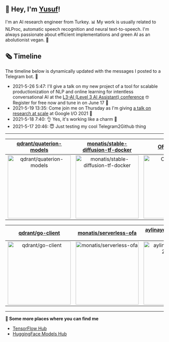 ## 👋 Hey, I'm [Yusuf](https://www.linkedin.com/in/yusuf-sar%C4%B1g%C3%B6z-4bb826ba/)!

I'm an AI research engineer from Turkey. 📊 My work is usually related to NLProc, automatic speech recognition and neural text-to-speech. I'm always passionate about efficient implementations and green AI as an abolutionist vegan. 🌱
## 🗞️ Timeline
The timeline below is dynamically updated with the messages I posted to a Telegram bot. 🤖
- 2021-5-26 5:47: I'll give a talk on my new project of a tool for scalable productionization of NLP and online learning for intentless conversational AI at the [L3-AI (Level 3 AI Assistant) conference](https://l3-ai.dev) 🤓 Register for free now and tune in on June 17 🤙
- 2021-5-19 13:35: Come join me on Thursday as I'm giving [a talk on research at scale](https://gdg.community.dev/events/details/google-io-community-lounge-meetups-presents-machine-learning-developers-meetup-emeaapac/) at Google I/O 2021 🎉
- 2021-5-18 7:40: 👌 Yes, it's working like a charm 🥳
- 2021-5-17 20:46: 😇 Just testing my cool Telegram2Github thing

---

| [qdrant/quaterion-models](https://github.com/qdrant/quaterion-models) | [monatis/stable-diffusion-tf-docker](https://github.com/monatis/stable-diffusion-tf-docker) | [OFA-Sys/OFA](https://github.com/OFA-Sys/OFA) |
| :-: | :-: | :-: |
| <a href="https://github.com/qdrant/quaterion-models"><img src="https://github.com/monatis/monatis/raw/main/DISPLAY.jpg" alt="qdrant/quaterion-models" title="qdrant/quaterion-models" width="200" height="200"></a> | <a href="https://github.com/monatis/stable-diffusion-tf-docker"><img src="https://github.com/monatis/monatis/raw/main/DISPLAY.jpg" alt="monatis/stable-diffusion-tf-docker" title="monatis/stable-diffusion-tf-docker" width="200" height="200"></a> | <a href="https://github.com/OFA-Sys/OFA"><img src="https://github.com/monatis/monatis/raw/main/DISPLAY.jpg" alt="OFA-Sys/OFA" title="OFA-Sys/OFA" width="200" height="200"></a> |

| [qdrant/go-client](https://github.com/qdrant/go-client) | [monatis/serverless-ofa](https://github.com/monatis/serverless-ofa) | [aylinaydincs/GSoC-22-Project](https://github.com/aylinaydincs/GSoC-22-Project) |
| :-: | :-: | :-: |
| <a href="https://github.com/qdrant/go-client"><img src="https://github.com/monatis/monatis/raw/main/DISPLAY.jpg" alt="qdrant/go-client" title="qdrant/go-client" width="200" height="200"></a> | <a href="https://github.com/monatis/serverless-ofa"><img src="https://github.com/monatis/monatis/raw/main/DISPLAY.jpg" alt="monatis/serverless-ofa" title="monatis/serverless-ofa" width="200" height="200"></a> | <a href="https://github.com/aylinaydincs/GSoC-22-Project"><img src="https://github.com/monatis/monatis/raw/main/DISPLAY.jpg" alt="aylinaydincs/GSoC-22-Project" title="aylinaydincs/GSoC-22-Project" width="200" height="200"></a> |



---

**🤙 Some more places where you can find me**
- [TensorFlow Hub](https://tfhub.dev/monatis)
- [HuggingFace Models Hub](https://huggingface.co/mys)